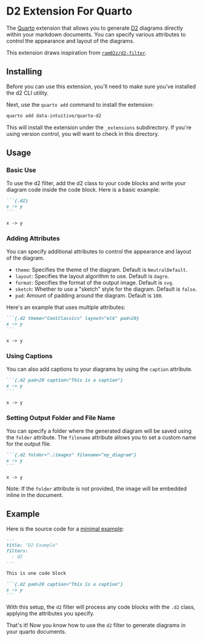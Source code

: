 # D2 Extension For Quarto

The [Quarto](https://quarto.org) extension that allows you to generate [D2](https://d2lang.com) diagrams directly within your markdown documents. You can specify various attributes to control the appearance and layout of the diagrams. 

This extension draws inspiration from [`ram02z/d2-filter`](https://github.com/ram02z/d2-filter).

## Installing

Before you can use this extension, you'll need to make sure you've installed the d2 CLI utility.

Next, use the `quarto add` command to install the extension:

```bash
quarto add data-intuitive/quarto-d2
```

This will install the extension under the `_extensions` subdirectory.
If you're using version control, you will want to check in this directory.

## Usage

### Basic Use

To use the d2 filter, add the d2 class to your code blocks and write your diagram code inside the code block. Here is a basic example:

````markdown
```{.d2}
x -> y
```
````

```{.d2}
x -> y
```

### Adding Attributes

You can specify additional attributes to control the appearance and layout of the diagram.

- `theme`: Specifies the theme of the diagram. Default is `NeutralDefault`.
- `layout`: Specifies the layout algorithm to use. Default is `dagre`.
- `format`: Specifies the format of the output image. Default is `svg`.
- `sketch`: Whether to use a "sketch" style for the diagram. Default is `false`.
- `pad`: Amount of padding around the diagram. Default is `100`.

Here's an example that uses multiple attributes:

````markdown
```{.d2 theme="CoolClassics" layout="elk" pad=20}
x -> y
```
````

```{.d2 theme="CoolClassics" layout="elk" pad=20}
x -> y
```


### Using Captions

You can also add captions to your diagrams by using the `caption` attribute.

````markdown
```{.d2 pad=20 caption="This is a caption"}
x -> y
```
````

```{.d2 pad=20 caption="This is a caption"}
x -> y
```


### Setting Output Folder and File Name

You can specify a folder where the generated diagram will be saved using the `folder` attribute. The `filename` attribute allows you to set a custom name for the output file.

````markdown
```{.d2 folder="./images" filename="my_diagram"}
x -> y
```
````

```{.d2 folder="./images" filename="my_diagram"}
x -> y
```

Note: If the `folder` attribute is not provided, the image will be embedded inline in the document.


## Example

Here is the source code for a [minimal example](example.qmd):


````markdown
---
title: "D2 Example"
filters:
  - d2
---

This is one code block

```{.d2 pad=20 caption="This is a caption"}
x -> y
```
````

With this setup, the `d2` filter will process any code blocks with the `.d2` class, applying the attributes you specify.

That's it! Now you know how to use the `d2` filter to generate diagrams in your quarto documents.
